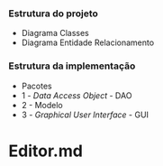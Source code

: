 ### Estrutura do projeto

- Diagrama Classes
- Diagrama Entidade Relacionamento

### Estrutura da implementação
- Pacotes
- 1 -  _Data Access Object_  - DAO
- 2 -  Modelo
- 3 -  _Graphical User Interface_ - GUI

# Editor.md
